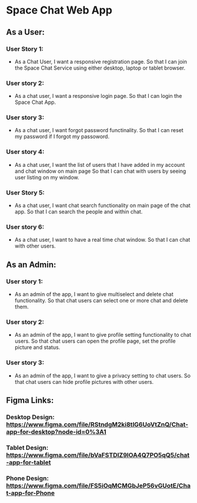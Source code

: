 # Space Chat Web App

## As a User:
### User Story 1:
- As a Chat User, I want a responsive registration page.
  So that I can join the Space Chat Service using either desktop, laptop or tablet browser.
	
### User story 2:
- As a chat user, I want a responsive login page.
  So that I can login the Space Chat App.
	
### User story 3:
- As a chat user, I want forgot password functinality.
  So that I can reset my password if I forgot my passoword.
	
### User story 4:
- As a chat user, I want the list of users that I have added in my account and chat window on main page
  So that I can chat with users by seeing user listing on my window.

### User Story 5:
- As a chat user, I want chat search functionality on main page of the chat app.
  So that I can search the people and within chat. 
	
### User story 6:
- As a chat user, I want to have  a real time chat window.
  So that I can chat with other users.	
		

## As an Admin:
### User story 1:
- As an admin of the app, I want to give multiselect and delete chat functionality.
  So that chat users can select one or more chat and delete them.
	
### User story 2:
- As an admin of the app, I want to give profile setting functionality to chat users.
  So that chat users can open the profile page, set the profile picture and status.

### User story 3:
- As an admin of the app, I want to give a privacy setting to chat users.
  So that chat users can hide profile pictures with other users.	

## Figma Links:
### Desktop Design: https://www.figma.com/file/RStndgM2ki8tlG6UoVtZnQ/Chat-app-for-desktop?node-id=0%3A1

### Tablet Design: https://www.figma.com/file/bVaFSTDIZ9lOA4Q7PO5qQ5/chat-app-for-tablet

### Phone Design: https://www.figma.com/file/FS5iOqMCMGbJeP56vGUotE/Chat-app-for-Phone
